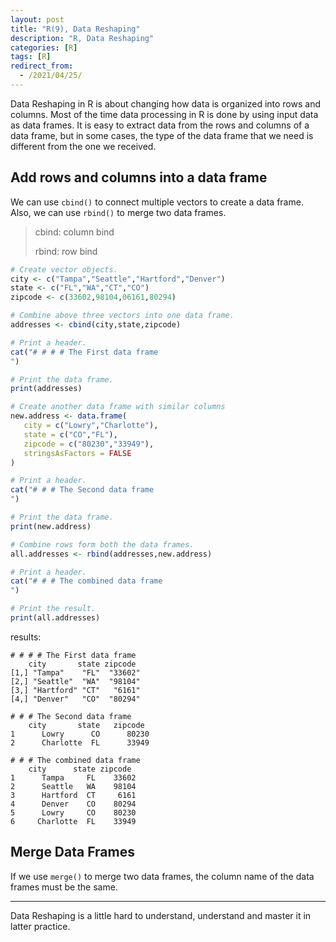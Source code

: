 ```yaml
---
layout: post
title: "R(9), Data Reshaping"
description: "R, Data Reshaping"
categories: [R]
tags: [R]
redirect_from:
  - /2021/04/25/
---
```


Data Reshaping in R is about changing how data is organized into rows and columns. Most of the time data processing in R is done by using input data as data frames. It is easy to extract data from the rows and columns of a data frame, but in some cases, the type of the data frame that we need is different from the one we received.

## Add rows and columns into a data frame

We can use `cbind()` to connect multiple vectors to create a data frame. Also, we can use `rbind()` to merge two data frames.

> cbind: column bind
>
> rbind: row bind

```R
# Create vector objects.
city <- c("Tampa","Seattle","Hartford","Denver")
state <- c("FL","WA","CT","CO")
zipcode <- c(33602,98104,06161,80294)

# Combine above three vectors into one data frame.
addresses <- cbind(city,state,zipcode)

# Print a header.
cat("# # # # The First data frame
") 

# Print the data frame.
print(addresses)

# Create another data frame with similar columns
new.address <- data.frame(
   city = c("Lowry","Charlotte"),
   state = c("CO","FL"),
   zipcode = c("80230","33949"),
   stringsAsFactors = FALSE
)

# Print a header.
cat("# # # The Second data frame
") 

# Print the data frame.
print(new.address)

# Combine rows form both the data frames.
all.addresses <- rbind(addresses,new.address)

# Print a header.
cat("# # # The combined data frame
") 

# Print the result.
print(all.addresses)

```

results:

    # # # # The First data frame
        city       state zipcode
    [1,] "Tampa"    "FL"  "33602"
    [2,] "Seattle"  "WA"  "98104"
    [3,] "Hartford" "CT"   "6161"
    [4,] "Denver"   "CO"  "80294"

    # # # The Second data frame
        city       state   zipcode
    1      Lowry      CO      80230
    2      Charlotte  FL      33949

    # # # The combined data frame
        city      state zipcode
    1      Tampa     FL    33602
    2      Seattle   WA    98104
    3      Hartford  CT     6161
    4      Denver    CO    80294
    5      Lowry     CO    80230
    6     Charlotte  FL    33949

## Merge Data Frames

If we use `merge()` to merge two data frames, the column name of the data frames must be the same.

***

Data Reshaping is a little hard to understand, understand and master it in latter practice.
